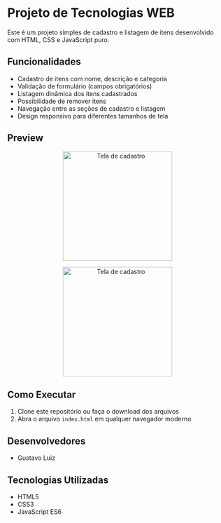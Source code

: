 # Projeto de Tecnologias WEB

Este é um projeto simples de cadastro e listagem de itens desenvolvido com HTML, CSS e JavaScript puro.

## Funcionalidades

- Cadastro de itens com nome, descrição e categoria
- Validação de formulário (campos obrigatórios)
- Listagem dinâmica dos itens cadastrados
- Possibilidade de remover itens
- Navegação entre as seções de cadastro e listagem
- Design responsivo para diferentes tamanhos de tela


## Preview

<p align="center">
  <img src="https://private-user-images.githubusercontent.com/187769550/432907760-57886ef2-23a1-4c1c-9fb6-b374c7ef7c7c.png?jwt=eyJhbGciOiJIUzI1NiIsInR5cCI6IkpXVCJ9.eyJpc3MiOiJnaXRodWIuY29tIiwiYXVkIjoicmF3LmdpdGh1YnVzZXJjb250ZW50LmNvbSIsImtleSI6ImtleTUiLCJleHAiOjE3NDQzOTc3MDQsIm5iZiI6MTc0NDM5NzQwNCwicGF0aCI6Ii8xODc3Njk1NTAvNDMyOTA3NzYwLTU3ODg2ZWYyLTIzYTEtNGMxYy05ZmI2LWIzNzRjN2VmN2M3Yy5wbmc_WC1BbXotQWxnb3JpdGhtPUFXUzQtSE1BQy1TSEEyNTYmWC1BbXotQ3JlZGVudGlhbD1BS0lBVkNPRFlMU0E1M1BRSzRaQSUyRjIwMjUwNDExJTJGdXMtZWFzdC0xJTJGczMlMkZhd3M0X3JlcXVlc3QmWC1BbXotRGF0ZT0yMDI1MDQxMVQxODUwMDRaJlgtQW16LUV4cGlyZXM9MzAwJlgtQW16LVNpZ25hdHVyZT1kN2Q4N2Q0MTc0YTBiMzNjNjY1YjljMGJhMjA3YjYzOGFjODVjZmJjYjU2MzQyODU5M2M3NTQ4ZjljZjFjODA5JlgtQW16LVNpZ25lZEhlYWRlcnM9aG9zdCJ9.wm8vjQfl-Ze2EfrPi1zDLVCjXq8CmNmuRZJszAqivW0" alt="Tela de cadastro" width="250"/>
</p>

<p align="center">
  <img src="https://private-user-images.githubusercontent.com/187769550/432908223-a2b8c5f2-5f87-499b-9467-95540bf07288.png?jwt=eyJhbGciOiJIUzI1NiIsInR5cCI6IkpXVCJ9.eyJpc3MiOiJnaXRodWIuY29tIiwiYXVkIjoicmF3LmdpdGh1YnVzZXJjb250ZW50LmNvbSIsImtleSI6ImtleTUiLCJleHAiOjE3NDQzOTc3MDQsIm5iZiI6MTc0NDM5NzQwNCwicGF0aCI6Ii8xODc3Njk1NTAvNDMyOTA4MjIzLWEyYjhjNWYyLTVmODctNDk5Yi05NDY3LTk1NTQwYmYwNzI4OC5wbmc_WC1BbXotQWxnb3JpdGhtPUFXUzQtSE1BQy1TSEEyNTYmWC1BbXotQ3JlZGVudGlhbD1BS0lBVkNPRFlMU0E1M1BRSzRaQSUyRjIwMjUwNDExJTJGdXMtZWFzdC0xJTJGczMlMkZhd3M0X3JlcXVlc3QmWC1BbXotRGF0ZT0yMDI1MDQxMVQxODUwMDRaJlgtQW16LUV4cGlyZXM9MzAwJlgtQW16LVNpZ25hdHVyZT1hY2ZhZDM0MDkxZmM3NTBiOTc2ZjhlZTA2ZTMzZWY2OTQ4MzRhNjVhYTNmMzNjZWFiMGMyNDQ3ODE4OTcyNjgyJlgtQW16LVNpZ25lZEhlYWRlcnM9aG9zdCJ9.DChzXqC4yy9u7XUDrrTJvo5Lks_D9oLZp3I3KY5zwwg" alt="Tela de cadastro" width="250"/>
</p>


## Como Executar

1. Clone este repositório ou faça o download dos arquivos
2. Abra o arquivo `index.html` em qualquer navegador moderno

## Desenvolvedores

- Gustavo Luiz 

## Tecnologias Utilizadas

- HTML5
- CSS3
- JavaScript ES6
